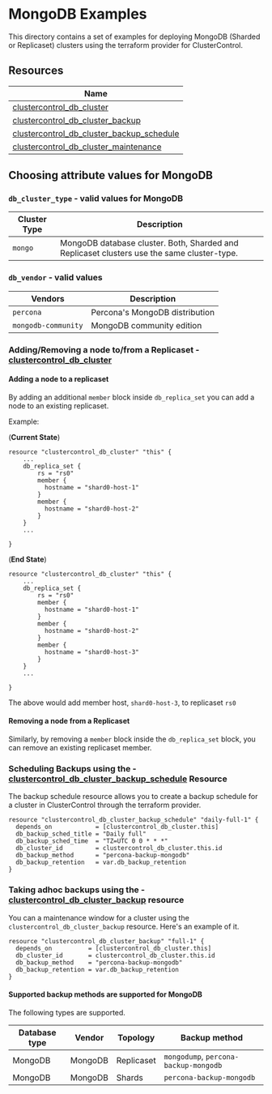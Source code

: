 # MongoDB Examples

This directory contains a set of examples for deploying MongoDB (Sharded or Replicaset)
clusters using the terraform provider for ClusterControl.

## Resources

| Name                                                                                                                                                                     |
|--------------------------------------------------------------------------------------------------------------------------------------------------------------------------|
| [clustercontrol_db_cluster](../../docs/resources/db_cluster.md#clustercontrol_db_cluster-resource)                                                 |
| [clustercontrol_db_cluster_backup](../../docs/resources/db_cluster_backup.md#clustercontrol_db_cluster_backup-resource)                            |                                                                                                                                                                                    |
| [clustercontrol_db_cluster_backup_schedule](../../docs/resources/db_cluster_backup_schedule.md#clustercontrol_db_cluster_backup_schedule-resource) |
| [clustercontrol_db_cluster_maintenance](../../docs/resources/db_cluster_maintenance.md#clustercontrol_db_cluster_maintenance-resource)             |


## Choosing attribute values for MongoDB

### `db_cluster_type` - valid values for MongoDB

| Cluster Type | Description                                                                                |
|--------------|--------------------------------------------------------------------------------------------|
| `mongo`      | MongoDB database cluster. Both, Sharded and Replicaset clusters use the same cluster-type. |

### `db_vendor` - valid values

| Vendors             | Description                    |
|---------------------|--------------------------------|
| `percona`           | Percona's MongoDB distribution |
| `mongodb-community` | MongoDB community edition      |


### Adding/Removing a node to/from a Replicaset - [clustercontrol_db_cluster](../../docs/resources/db_cluster.md#clustercontrol_db_cluster-resource)

#### Adding a node to a replicaset

By adding an additional `member` block inside `db_replica_set` you can add a node to an existing replicaset.

Example:

(**Current State**)

```text
resource "clustercontrol_db_cluster" "this" {
    ...
    db_replica_set {
        rs = "rs0"
        member {
          hostname = "shard0-host-1"
        }
        member {
          hostname = "shard0-host-2"
        }
    }
    ...

}
```

(**End State**)

```text
resource "clustercontrol_db_cluster" "this" {
    ...
    db_replica_set {
        rs = "rs0"
        member {
          hostname = "shard0-host-1"
        }
        member {
          hostname = "shard0-host-2"
        }
        member {
          hostname = "shard0-host-3"
        }
    }
    ...

}
```

The above would add member host, `shard0-host-3`, to replicaset `rs0`


#### Removing a node from a Replicaset

Similarly, by removing a `member` block inside the `db_replica_set` block, you can remove an existing replicaset member.

### Scheduling Backups using the - [clustercontrol_db_cluster_backup_schedule](../../docs/resources/db_cluster_backup_schedule.md#clustercontrol_db_cluster_backup_schedule-resource) Resource
The backup schedule resource allows you to create a backup schedule for a cluster in ClusterControl through the
terraform provider.

```hcl
resource "clustercontrol_db_cluster_backup_schedule" "daily-full-1" {
  depends_on            = [clustercontrol_db_cluster.this]
  db_backup_sched_title = "Daily full"
  db_backup_sched_time  = "TZ=UTC 0 0 * * *"
  db_cluster_id         = clustercontrol_db_cluster.this.id
  db_backup_method      = "percona-backup-mongodb"
  db_backup_retention   = var.db_backup_retention
}
```

### Taking adhoc backups using the - [clustercontrol_db_cluster_backup](../../docs/resources/db_cluster_backup.md#clustercontrol_db_cluster_backup-resource) resource
You can a maintenance window for a cluster using the `clustercontrol_db_cluster_backup` resource.
Here's an example of it.

```hcl
resource "clustercontrol_db_cluster_backup" "full-1" {
  depends_on          = [clustercontrol_db_cluster.this]
  db_cluster_id       = clustercontrol_db_cluster.this.id
  db_backup_method    = "percona-backup-mongodb"
  db_backup_retention = var.db_backup_retention
}
```

#### Supported backup methods are supported for MongoDB

The following types are supported.

| Database type | Vendor  | Topology   | Backup method |
|---------------|---------|------------|---------------|
| MongoDB       | MongoDB | Replicaset | `mongodump`, `percona-backup-mongodb` |
| MongoDB       | MongoDB | Shards     | `percona-backup-mongodb` |

